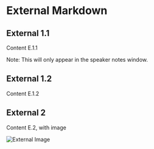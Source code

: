 # External Markdown



## External 1.1

Content E.1.1

Note: This will only appear in the speaker notes window.


## External 1.2

Content E.1.2



## External 2

Content E.2, with image

![External Image](http://pngriver.com/wp-content/uploads/2018/04/Download-Cat-PNG-6.png)